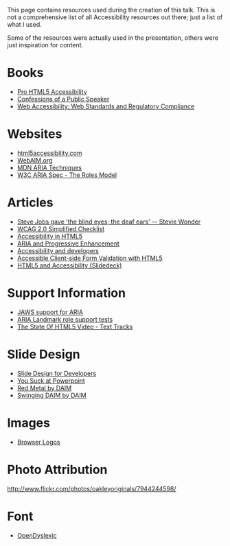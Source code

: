 This page contains resources used during the creation of this talk. This is not a comprehensive list of all Accessibility resources out there; just a list of what I used.

Some of the resources were actually used in the presentation, others were just inspiration for content.

# Books
* [Pro HTML5 Accessibility](http://www.amazon.com/gp/product/1430241942/ref=as_li_ss_tl?ie=UTF8&camp=1789&creative=390957&creativeASIN=1430241942&linkCode=as2&tag=cibomediserv-20)
* [Confessions of a Public Speaker](http://www.amazon.com/gp/product/1449301959/ref=as_li_ss_tl?ie=UTF8&camp=1789&creative=390957&creativeASIN=1449301959&linkCode=as2&tag=cibomediserv-20)
* [Web Accessibility: Web Standards and Regulatory Compliance](http://www.amazon.com/gp/product/1590596382/ref=as_li_ss_tl?ie=UTF8&camp=1789&creative=390957&creativeASIN=1590596382&linkCode=as2&tag=cibomediserv-20)

# Websites
* [html5accessibility.com](http://html5accessibility.com)
* [WebAIM.org](http://webaim.org)
* [MDN ARIA Techniques](https://developer.mozilla.org/en-US/docs/Accessibility/ARIA/ARIA_Techniques)
* [W3C ARIA Spec - The Roles Model](http://www.w3.org/TR/wai-aria/roles)

# Articles
* [Steve Jobs gave 'the blind eyes; the deaf ears' -- Stevie Wonder](http://latimesblogs.latimes.com/music_blog/2011/10/steve-jobs-death-cancer-stevie-wonder-disability.html)
* [WCAG 2.0 Simplified Checklist](http://thebookpile.files.wordpress.com/2011/07/wcag2-simplified-checklist-v0-1.pdf)
* [Accessibility in HTML5](http://www.clarissapeterson.com/2012/11/html5-accessibility)
* [ARIA and Progressive Enhancement](http://alistapart.com/article/aria-and-progressive-enhancement)
* [Accessibility and developers](http://paulirish.com/2012/accessibility-and-developers/)
* [Accessible Client-side Form Validation with HTML5](http://www.deque.com/accessible-client-side-form-validation-html5)
* [HTML5 and Accessibility (Slidedeck)](http://www.stanford.edu/group/accessibility/cgi-bin/presentations/html5_a11y/)

# Support Information
* [JAWS support for ARIA](http://www.paciellogroup.com/blog/2010/10/jaws-support-for-aria/)
* [ARIA Landmark role support tests](http://www.html5accessibility.com/tests/landmarks.html)
* [The State Of HTML5 Video - Text Tracks](http://www.longtailvideo.com/html5/#texttrack)

# Slide Design
* [Slide Design for Developers](http://zachholman.com/posts/slide-design-for-developers/)
* [You Suck at Powerpoint](http://www.slideshare.net/jessedee/you-suck-at-powerpoint-2)
* [Red Metal by DAIM](http://gelaskins.com/gallery/DAIM/Red_Metal)
* [Swinging DAIM by DAIM](http://gelaskins.com/gallery/DAIM/Swinging_DAIM)

# Images
* [Browser Logos](https://github.com/paulirish/browser-logos)

# Photo Attribution
http://www.flickr.com/photos/oakleyoriginals/7944244598/

# Font
* [OpenDyslexic](http://dyslexicfonts.com/)


<!-- Images Needed for Amazon referral tracking -->
<img src="http://www.assoc-amazon.com/e/ir?t=cibomediserv-20&l=as2&o=1&a=1590596382" width="1" height="1" border="0" alt="" style="border:none !important; margin:0px !important;" />
<img src="http://www.assoc-amazon.com/e/ir?t=cibomediserv-20&l=as2&o=1&a=1449301959" width="1" height="1" border="0" alt="" style="border:none !important; margin:0px !important;" />
<img src="http://www.assoc-amazon.com/e/ir?t=cibomediserv-20&l=as2&o=1&a=1430241942" width="1" height="1" border="0" alt="" style="border:none !important; margin:0px !important;" />